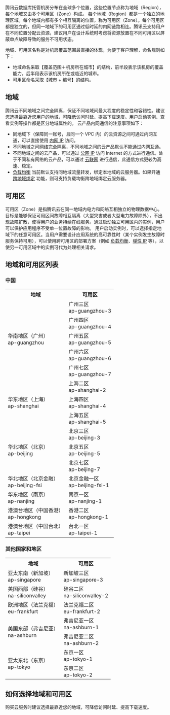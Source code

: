 腾讯云数据库托管机房分布在全球多个位置，这些位置节点称为地域（Region），每个地域又由多个可用区（Zone）构成。
每个地域（Region）都是一个独立的地理区域。每个地域内都有多个相互隔离的位置，称为可用区（Zone）。每个可用区都是独立的，但同一地域下的可用区通过低时延的内网链路相连。腾讯云支持用户在不同位置分配云资源，建议用户在设计系统时考虑将资源放置在不同可用区以屏蔽单点故障导致的服务不可用状态。

地域、可用区名称是对机房覆盖范围最直接的体现，为便于客户理解，命名规则如下：

- 地域命名采取【覆盖范围＋机房所在城市】的结构，前半段表示该机房的覆盖能力，后半段表示该机房所在或临近的城市。
- 可用区命名采取【城市 + 编号】的结构。

## 地域
腾讯云不同地域之间完全隔离，保证不同地域间最大程度的稳定性和容错性。建议您选择最靠近您用户的地域，可降低访问时延、提高下载速度。用户启动实例、查看实例等操作都是区分地域属性的。
云产品内网通信的注意事项如下：
- 同地域下（保障同一账号，且同一个 VPC 内）的云资源之间可通过内网互通，可以直接使用 [内网 IP](https://cloud.tencent.com/document/product/213/5225) 访问。
- 不同地域之间网络完全隔离，不同地域之间的云产品默认不能通过内网互通。
- 不同地域之间的云产品，可以通过 [公网 IP](https://cloud.tencent.com/document/product/213/5224) 访问 Internet 的方式进行通信。处于不同私有网络的云产品，可以通过 [云联网](https://cloud.tencent.com/document/product/877) 进行通信，此通信方式更较为高速、稳定。
- [负载均衡](https://cloud.tencent.com/document/product/214) 当前默认支持同地域流量转发，绑定本地域的云服务器。如果开通 [跨地域绑定](https://cloud.tencent.com/document/product/214/12014) 功能，则可支持负载均衡跨地域绑定云服务器。

## 可用区
可用区（Zone）是指腾讯云在同一地域内电力和网络互相独立的物理数据中心。目标是能够保证可用区间故障相互隔离（大型灾害或者大型电力故障除外），不出现故障扩散，使得用户的业务持续在线服务。通过启动独立可用区内的实例，用户可以保护应用程序不受单一位置故障的影响。
用户启动实例时，可以选择指定地域下的任意可用区。当用户需要设计应用系统的高可靠性时（某个实例发生故障时服务保持可用），可以使用跨可用区的部署方案（例如 [负载均衡](https://cloud.tencent.com/document/product/214)、[弹性 IP](https://cloud.tencent.com/document/product/213/5733) 等），以使另一可用区域中的实例可代为处理相关请求。
## 地域和可用区列表
### 中国
<table class="table-striped">
<tbody>
<tr><th>地域</th><th>可用区</th></tr>
<tr>
<td rowspan="5">华南地区（广州）<br> ap-guangzhou</td>
<td>广州三区<br> ap-guangzhou-3</td></tr>	
<tr>
<td>广州四区<br> ap-guangzhou-4</td></tr>
<tr>
<td>广州五区<br> ap-guangzhou-5</td></tr>	
<tr>
<td>广州六区<br> ap-guangzhou-6</td></tr>
<tr>
<td>广州七区<br> ap-guangzhou-7</td></tr>
<tr>
<td rowspan="3">华东地区（上海）<br>ap-shanghai</td>
<td>上海二区<br>ap-shanghai-2</td></tr>
<tr>
<td>上海四区<br>ap-shanghai-4</td></tr>
<tr>
<td>上海五区<br>ap-shanghai-5</td></tr>
<tr>
<td rowspan="3">华北地区（北京）<br>ap-beijing</td>
<td>北京三区<br>ap-beijing-3</td></tr>
<tr>
<td>北京五区<br>ap-beijing-5</td></tr>
<tr>
<td>北京七区<br>ap-beijing-7</td></tr>
<tr>
<td rowspan="1">华北地区（北京金融）<br>ap-beijing-fsi</td>
<td>北京金融一区<br>ap-beijing-fsi-1</td></tr>
<td rowspan="1">华东地区（南京）<br>ap-nanjing</td>
<td>南京一区<br>ap-nanjing-1</td></tr>
<td rowspan="1">港澳台地区（中国香港）<br>ap-hongkong</td>
<td>香港二区<br>ap-hongkong-1</td></tr>
<td rowspan="1">港澳台地区（中国台北）<br>ap-taipei</td>
<td>台北一区<br>ap-taipei-1</td></tr>
</tbody></table>	

### 其他国家和地区
<table class="table-striped">
<tbody>
<tr><th>地域</th><th>可用区</th></tr>
<tr>
<td rowspan="1">亚太东南（新加坡）<br>ap-singapore</td>
<td>新加坡三区<br>ap-singapore-3</td></tr>
<tr><td rowspan="1">美国西部（硅谷）<br>na-siliconvalley</td>
<td>硅谷二区<br>na-siliconvalley-2</td></tr>
<tr>
<td rowspan="1">欧洲地区（法兰克福）<br>eu-frankfurt</td>
<td>法兰克福二区<br>eu-frankfurt-2</td></tr>
<tr>
<td rowspan="2">美国东部（弗吉尼亚）<br>na-ashburn</td>
<td>弗吉尼亚一区<br>na-ashburn-1</td></tr>
<td>弗吉尼亚二区<br>na-ashburn-2</td></tr>
<tr>
<td rowspan="2">亚太东北（东京）<br>ap-tokyo</td>
<td>东京一区<br>ap-tokyo-1</td></tr>
<td>东京二区<br>ap-tokyo-2</td></tr>
<tr>
</tbody></table>	

## 如何选择地域和可用区
购买云服务时建议选择最靠近您的地域，可降低访问时延、提高下载速度。
